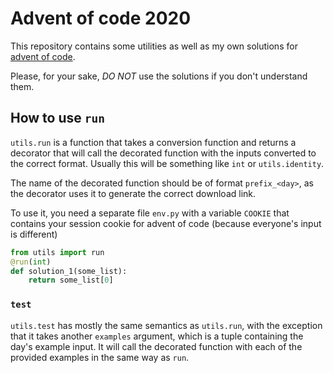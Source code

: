 # Advent of code 2020

This repository contains some utilities as well as my own solutions for [advent of code](https://adventofcode.com).

Please, for your sake, *DO NOT* use the solutions if you don't understand them.

## How to use `run`
`utils.run` is a function that takes a conversion function and returns a decorator that will call the decorated function
with the inputs converted to the correct format. Usually this will be something like `int` or `utils.identity`.

The name of the decorated function should be of format `prefix_<day>`, as the decorator uses it to generate the correct
download link.

To use it, you need a separate file `env.py` with a variable `COOKIE` that contains your session cookie for advent of
code (because everyone's input is different)

```python
from utils import run
@run(int)
def solution_1(some_list):
    return some_list[0]
```

### `test`
`utils.test` has mostly the same semantics as `utils.run`, with the exception that it takes another `examples` argument,
which is a tuple containing the day's example input. It will call the decorated function with each of the
provided examples in the same way as `run`.
